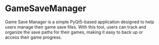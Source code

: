 # GameSaveManager
Game Save Manager is a simple PyQt5-based application designed to help users manage their game save files. With this tool, users can track and organize the save paths for their games, making it easy to back up or access their game progress.
